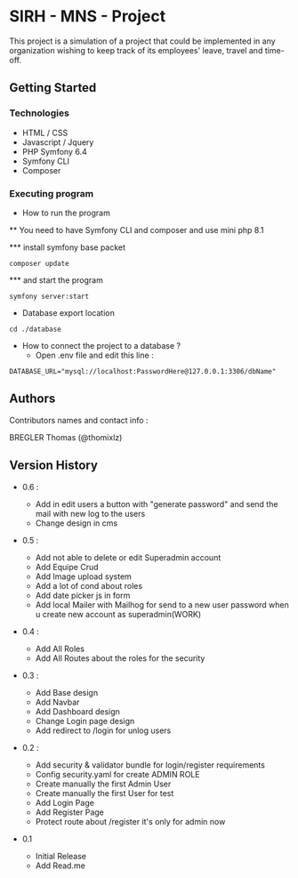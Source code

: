 # SIRH - MNS - Project

This project is a simulation of a project that could be implemented in any organization wishing to keep track of its employees' leave, travel and time-off.

## Getting Started

### Technologies 

* HTML / CSS
* Javascript / Jquery
* PHP Symfony 6.4
* Symfony CLI
* Composer 

### Executing program

* How to run the program

** You need to have Symfony CLI and composer and use mini php 8.1  

*** install symfony base packet 

```
composer update
```
*** and start the program 
```
symfony server:start
```

* Database export location 
```
cd ./database
```

* How to connect the project to a database ?
    * Open .env file and edit this line :

```
DATABASE_URL="mysql://localhost:PasswordHere@127.0.0.1:3306/dbName"
```

## Authors

Contributors names and contact info :

BREGLER Thomas (@thomixlz) 

## Version History

* 0.6 :
    * Add in edit users a button with "generate password" and send the mail with new log to the users
    * Change design in cms

* 0.5 :
    * Add not able to delete or edit Superadmin account
    * Add Equipe Crud 
    * Add Image upload system 
    * Add a lot of cond about roles 
    * Add date picker js in form
    * Add local Mailer with Mailhog for send to a new user password when u create new account as superadmin(WORK)


* 0.4 :
    * Add All Roles
    * Add All Routes about the roles for the security

* 0.3 :
    * Add Base design
    * Add Navbar
    * Add Dashboard design
    * Change Login page design 
    * Add redirect to /login for unlog users 

* 0.2 :
    * Add security & validator bundle for login/register requirements 
    * Config security.yaml for create ADMIN ROLE
    * Create manually the first Admin User
    * Create manually the first User for test
    * Add Login Page
    * Add Register Page 
    * Protect route about /register it's only for admin now

* 0.1 
    * Initial Release
    * Add Read.me
